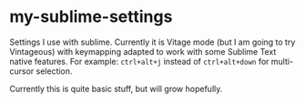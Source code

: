 # my-sublime-settings
Settings I use with sublime. 
Currently it is Vitage mode (but I am going to try Vintageous) with keymapping 
adapted to work with some Sublime Text native features. For example: `ctrl+alt+j` 
instead of `ctrl+alt+down` for multi-cursor selection.

Currently this is quite basic stuff, but will grow hopefully.
